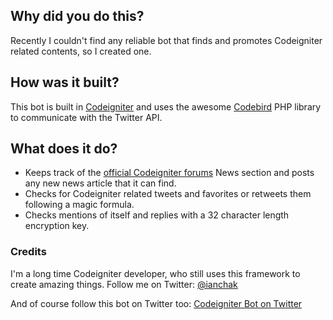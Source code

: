 ## Why did you do this?

Recently I couldn't find any reliable bot that finds and promotes Codeigniter related contents, so I created one.

## How was it built?

This bot is built in [Codeigniter](https://codeigniter.com) and uses the awesome [Codebird](https://github.com/jublonet/codebird-php) PHP library to communicate with the Twitter API.

## What does it do?

- Keeps track of the [official Codeigniter forums](https://forum.codeigniter.com/) News section and posts any new news article that it can find.
- Checks for Codeigniter related tweets and favorites or retweets them following a magic formula.
- Checks mentions of itself and replies with a 32 character length encryption key.

### Credits

I'm a long time Codeigniter developer, who still uses this framework to create amazing things. Follow me on Twitter: [@ianchak](https://twitter.com/IanChak)

And of course follow this bot on Twitter too: [Codeigniter Bot on Twitter](https://twitter.com/codeigniterbot)
